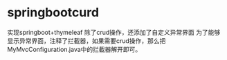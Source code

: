 # springbootcurd
实现springboot+thymeleaf
除了crud操作，还添加了自定义异常界面
为了能够显示异常界面，注释了拦截器，如果需要crud操作，那么把MyMvcConfiguration.java中的拦截器解开即可。
